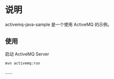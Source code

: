 说明
============================================================

activemq-java-sample 是一个使用 ActiveMQ 的示例。

使用
-------------------------------------------------------

启动 ActiveMQ Server

    mvn activemq:run

......



